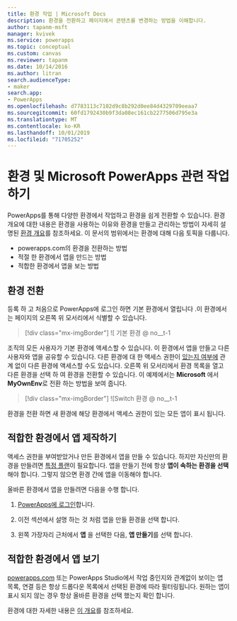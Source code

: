 ```yaml
---
title: 환경 작업 | Microsoft Docs
description: 환경을 전환하고 페이지에서 콘텐츠를 변경하는 방법을 이해합니다.
author: tapanm-msft
manager: kvivek
ms.service: powerapps
ms.topic: conceptual
ms.custom: canvas
ms.reviewer: tapanm
ms.date: 10/14/2016
ms.author: litran
search.audienceType:
- maker
search.app:
- PowerApps
ms.openlocfilehash: d7783113c7102d9c8b292d0ee84d4329709eeaa7
ms.sourcegitcommit: 60fd1792430b9f3da08ec161cb2277506d795e3a
ms.translationtype: MT
ms.contentlocale: ko-KR
ms.lasthandoff: 10/01/2019
ms.locfileid: "71705252"
---
```

# <a name="working-with-environments-and-microsoft-powerapps"></a>환경 및 Microsoft PowerApps 관련 작업하기
PowerApps를 통해 다양한 환경에서 작업하고 환경을 쉽게 전환할 수 있습니다. 환경 개요에 대한 내용은 환경을 사용하는 이유와 환경을 만들고 관리하는 방법이 자세히 설명된 [환경 개요](../../administrator/environments-overview.md)를 참조하세요. 이 문서의 범위에서는 환경에 대해 다음 토픽을 다룹니다.

- powerapps.com의 환경을 전환하는 방법
- 적절 한 환경에서 앱을 만드는 방법
- 적합한 환경에서 앱을 보는 방법

## <a name="switch-the-environment"></a>환경 전환
등록 하 고 처음으로 PowerApps에 로그인 하면 기본 환경에서 열립니다 .이 환경에서는 페이지의 오른쪽 위 모서리에서 식별할 수 있습니다.

> [!div class="mx-imgBorder"]
> ![ 기본 환경 @ no__t-1

조직의 모든 사용자가 기본 환경에 액세스할 수 있습니다. 이 환경에서 앱을 만들고 다른 사용자와 앱을 공유할 수 있습니다. 다른 환경에 대 한 액세스 권한이 [있는지 여부에](../../administrator/environments-administration.md) 관계 없이 다른 환경에 액세스할 수도 있습니다. 오른쪽 위 모서리에서 환경 목록을 열고 다른 환경을 선택 하 여 환경을 전환할 수 있습니다. 이 예제에서는 **Microsoft** 에서 **MyOwnEnv**로 전환 하는 방법을 보여 줍니다.

> [!div class="mx-imgBorder"]
> ![Switch 환경 @ no__t-1

환경을 전환 하면 새 환경에 해당 환경에서 액세스 권한이 있는 모든 앱이 표시 됩니다.

## <a name="create-apps-in-the-right-environment"></a>적합한 환경에서 앱 제작하기
액세스 권한을 부여받았거나 만든 환경에서 앱을 만들 수 있습니다. 하지만 자신만의 환경을 만들려면 [특정 플랜](../../administrator/pricing-billing-skus.md)이 필요합니다. 앱을 만들기 전에 항상 **앱이 속하는 환경을 선택**해야 합니다. 그렇지 않으면 환경 간에 앱을 이동해야 합니다.

올바른 환경에서 앱을 만들려면 다음을 수행 합니다.

1. [PowerApps에 로그인](http://web.powerapps.com?utm_source=padocs&utm_medium=linkinadoc&utm_campaign=referralsfromdoc)합니다.

1. 이전 섹션에서 설명 하는 것 처럼 앱을 만들 환경을 선택 합니다.

1. 왼쪽 가장자리 근처에서 **앱** 을 선택한 다음, **앱 만들기**를 선택 합니다.

## <a name="view-apps-in-the-right-environment"></a>적합한 환경에서 앱 보기
[powerapps.com](http://web.powerapps.com?utm_source=padocs&utm_medium=linkinadoc&utm_campaign=referralsfromdoc) 또는 PowerApps Studio에서 작업 중인지와 관계없이 보이는 앱 목록, 연결 등은 항상 드롭다운 목록에서 선택된 환경에 따라 필터링됩니다. 원하는 앱이 표시 되지 않는 경우 항상 올바른 환경을 선택 했는지 확인 합니다.

환경에 대한 자세한 내용은 [이 개요](../../administrator/environments-overview.md)를 참조하세요.
